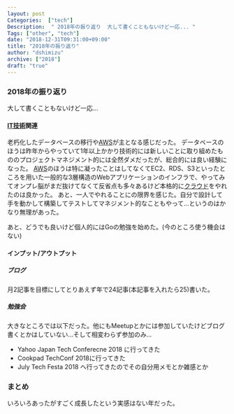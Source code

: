 ```yaml
---
layout: post
Categories:  ["tech"]
Description:  " 2018年の振り返り  大して書くこともないけど一応... "
Tags: ["other", "tech"]
date: "2018-12-31T09:31:00+09:00"
title: "2018年の振り返り"
author: "dshimizu"
archive: ["2018"]
draft: "true"
---
```


<body>
<h3>2018年の振り返り</h3>


<p>大して書くこともないけど一応...</p>
</body>

<!-- more -->

<body>
<h4>
<a class="keyword" href="http://d.hatena.ne.jp/keyword/IT%B5%BB%BD%D1">IT技術</a>関連</h4>


<p>老朽化したデータベースの移行や<a class="keyword" href="http://d.hatena.ne.jp/keyword/AWS">AWS</a>が主となる感じだった。
データベースのほうは昨年からやっていて1年以上かかり技術的には新しいことに取り組めたもののプロジェクトマネジメント的には全然ダメだったが、総合的には良い経験になった。
<a class="keyword" href="http://d.hatena.ne.jp/keyword/AWS">AWS</a>のほうは特に凝ったことはしてなくてEC2、RDS、S3といったところを用いた一般的な3層構造のWebアプリケーションのインフラで、やってみてオンプレ脳がまだ抜けてなくて反省点も多々あるけど本格的に<a class="keyword" href="http://d.hatena.ne.jp/keyword/%A5%AF%A5%E9%A5%A6%A5%C9">クラウド</a>をやれたのは良かった。
あと、一人でやれることにの限界を感じた。自分で設計して手を動かして構築してテストしてマネジメント的なこともやって...というのはかなり無理があった。</p>

<p>あと、どうでも良いけど個人的にはGoの勉強を始めた。(今のところ使う機会はない)</p>

<h4>インプット/アウトプット</h4>


<h5>ブログ</h5>


<p>月2記事を目標にしてとりあえず年で24記事(本記事を入れたら25)書いた。</p>

<h5>勉強会</h5>


<p>大きなところでは以下だった。他にもMeetupとかには参加していたけどブログ書くとかはしていない...そして相変わらず参加のみ...</p>

<ul>
    <li><a target="_brank" rel="noopener noreferrer" herf="https://blog.dshimizu.jp/article/845">Yahoo Japan Tech Conferecne 2018 に行ってきた</a></li>
    <li><a target="_brank" rel="noopener noreferrer" herf="https://blog.dshimizu.jp/article/872">Cookpad TechConf 2018に行ってきた</a></li>
    <li><a target="_brank" rel="noopener noreferrer" herf="https://blog.dshimizu.jp/article/1145">July Tech Festa 2018 へ行ってきたのでその自分用メモとか雑感とか</a></li>
</ul>


<h3>まとめ</h3>


<p>いろいろあったがすごく成長したという実感はない年だった。</p>
</body>
